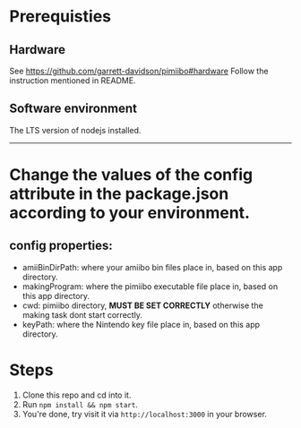 # Prerequisties
## Hardware
  See <https://github.com/garrett-davidson/pimiibo#hardware>
  Follow the instruction mentioned in README.
## Software environment
  The LTS version of nodejs installed.

---------------
# 
# Change the values of the config attribute in the package.json according to your environment.
## config properties:
  - amiiBinDirPath: where your amiibo bin files place in, based on this app directory.
  - makingProgram: where the pimiibo executable file place in, based on this app directory.
  - cwd: pimiibo directory, **MUST BE SET CORRECTLY** otherwise the making task dont start correctly.
  - keyPath: where the Nintendo key file place in, based on this app directory.

# Steps
  1. Clone this repo and cd into it.
  2. Run `npm install && npm start`.
  3. You're done, try visit it via `http://localhost:3000` in your browser.

